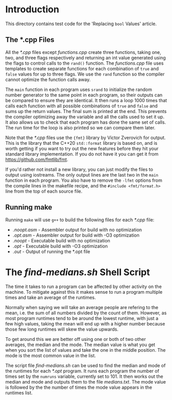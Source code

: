 # Introduction

This directory contains test code for the 'Replacing `bool` Values' article.

## The \*.cpp Files

All the _\*.cpp_ files except _functions.cpp_ create three functions, taking 
one, two, and three flags respectively and returning an int value generated 
using the flags to control calls to the `rand()` function. The _functions.cpp_ 
file uses templates to create separate functions for each combination of `true` 
and `false` values for up to three flags. We use the `rand` function so the 
compiler cannot optimize the function calls away.

The `main` function in each program uses `srand` to initialize the random number 
generator to the same point in each program, so their outputs can be compared to 
ensure they are identical. It then runs a loop 1000 times that calls each 
function with all possible combinations of `true` and `false` and sums up the 
return values. The final sum is printed at the end. This prevents the compiler 
optimizing away the variable and all the calls used to set it up. It also allows 
us to check that each program has done the same set of calls. The run time for 
the loop is also printed so we can compare them later.

Note that the _\*.cpp_ files use the `{fmt}` library by Victor Zverovich for
output. This is the library that the C++20 `std::format` library is based on,
and is worth getting if you want to try out the new features before they hit
your standard library implementation. If you do not have it you can get it
from https://github.com/fmtlib/fmt.

If you'd rather not install a new library, you can just modify the files to 
output using iostreams. The only output lines are the last two in the `main` 
function in each program. You also have to remove the `-lfmt` options from the 
compile lines in the makefile recipe, and the `#include <fmt/format.h>` line 
from the top of each source file.

## Running make

Running `make` will use `g++` to build the following files for each _\*.cpp_ 
file:

* _.noopt.asm_ - Assembler output for build with no optimization
* _.opt.asm_ - Assembler output for build with -O3 optimization
* _.noopt_ - Executable build with no optimization
* _.opt_ - Executable build with -O3 optimization
* _.out_ - Output of running the \*.opt file

# The _find-medians.sh_ Shell Script

The time it takes to run a program can be affected by other activity on the 
machine. To mitigate against this it makes sense to run a program multiple times 
and take an average of the runtimes.

Normally when saying we will take an average people are refering to the mean, 
i.e. the sum of all numbers divided by the count of them. However, as most 
program runtimes tend to be around the lowest runtime, with just a few high 
values, taking the mean will end up with a higher number because those few long 
runtimes will skew the value upwards.

To get around this we are better off using one or both of two other averages, 
the median and the mode. The median value is what you get when you sort the list 
of values and take the one in the middle position. The mode is the most common 
value in the list.

The script file _find-medians.sh_ can be used to find the median and mode of the 
runtimes for each _\*.opt_ program. It runs each program the number of times set 
by the `numruns` variable, currently set to 101. It then works out the median 
and mode and outputs them to the file _medians.txt_. The mode value is followed 
by the the number of times the mode value appears in the runtimes list.
